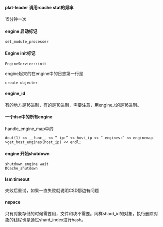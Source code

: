 #### plat-leader 调用rcache stat的频率
15分钟一次


#### engine 启动标记
```
set_module_processer
```

#### Engine init标记
```
EngineServier::init
```
engine起来的在engine中的日志第一行是
```
create objecter
```

#### engine_id 
有的地方是16进制，有的是10进制，需要注意，用engine_t的是16进制。

#### 一个dse中的所有engine
handle_engine_map中的
```
dout(1) << __func__ << “ ip:” << host_ip << “ engines:” << enginemap->get_host_engines(host_ip) << endl;
```

#### engine 开始shutdown
```
shutdown_engine wait
DCache_shutdown
```

#### lsm timeout 
失败后重试，如果一直失败就说明CSD那边有问题

#### nspace
只有对象存储的时候需要用，文件和块不需要。同样shard_id的对象，执行删除对象的线程也是通过shard_index进行hash。
